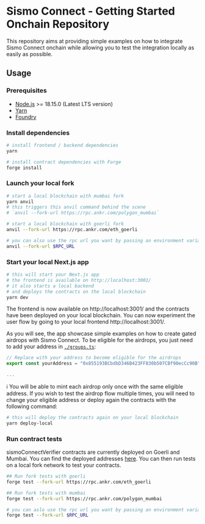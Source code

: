 # Sismo Connect - Getting Started Onchain Repository

This repository aims at providing simple examples on how to integrate Sismo Connect onchain while allowing you to test the integration locally as easily as possible.

## Usage

### Prerequisites

- [Node.js](https://nodejs.org/en/download/) >= 18.15.0 (Latest LTS version)
- [Yarn](https://classic.yarnpkg.com/en/docs/install)
- [Foundry](https://book.getfoundry.sh/)

### Install dependencies

```bash
# install frontend / backend dependencies
yarn

# install contract dependencies with Forge
forge install
```

### Launch your local fork

```bash
# start a local blockchain with mumbai fork
yarn anvil
# this triggers this anvil command behind the scene
# `anvil --fork-url https://rpc.ankr.com/polygon_mumbai`

# start a local blockchain with goerli fork
anvil --fork-url https://rpc.ankr.com/eth_goerli

# you can also use the rpc url you want by passing an environment variable
anvil --fork-url $RPC_URL
```

### Start your local Next.js app

```bash
# this will start your Next.js app
# the frontend is available on http://localhost:3001/
# it also starts a local backend
# and deploys the contracts on the local blockchain
yarn dev
```

The frontend is now available on http://localhost:3001/ and the contracts have been deployed on your local blockchain.
You can now experiment the user flow by going to your local frontend http://localhost:3001/.

As you will see, the app showcase simple examples on how to create gated airdrops with Sismo Connect.
To be eligible for the airdrops, you just need to add your address in [`./groups.ts`](./groups.ts):

```ts
// Replace with your address to become eligible for the airdrops
export const yourAddress = "0x855193BCbdbD346B423FF830b507CBf90ecCc90B"; // <--- Replace with your address

...
```

ℹ️ You will be able to mint each airdrop only once with the same eligible address. If you wish to test the airdrop flow multiple times, you will need to change your eligible address or deploy again the contracts with the following command:

```bash
# this will deploy the contracts again on your local blockchain
yarn deploy-local
```

### Run contract tests

sismoConnectVerifier contracts are currently deployed on Goerli and Mumbai.
You can find the deployed addresses [here](https://docs.sismo.io/sismo-docs/technical-documentation/sismo-101).
You can then run tests on a local fork network to test your contracts.

```bash
## Run fork tests with goerli
forge test --fork-url https://rpc.ankr.com/eth_goerli

## Run fork tests with mumbai
forge test --fork-url https://rpc.ankr.com/polygon_mumbai

# you can aslo use the rpc url you want by passing an environment variable
forge test --fork-url $RPC_URL
```

